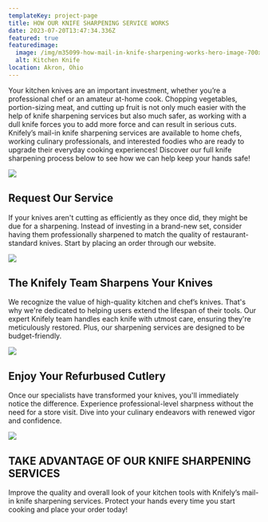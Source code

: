 ```yaml
---
templateKey: project-page
title: HOW OUR KNIFE SHARPENING SERVICE WORKS
date: 2023-07-20T13:47:34.336Z
featured: true
featuredimage:
  image: /img/m35099-how-mail-in-knife-sharpening-works-hero-image-700x365.jpg
  alt: Kitchen Knife
location: Akron, Ohio
---
```

Your kitchen knives are an important investment, whether you’re a professional chef or an amateur at-home cook. Chopping vegetables, portion-sizing meat, and cutting up fruit is not only much easier with the help of knife sharpening services but also much safer, as working with a dull knife forces you to add more force and can result in serious cuts. Knifely’s mail-in knife sharpening services are available to home chefs, working culinary professionals, and interested foodies who are ready to upgrade their everyday cooking experiences! Discover our full knife sharpening process below to see how we can help keep your hands safe!

![](http://xb1.342.myftpupload.com/wp-content/uploads/2022/05/1-300x300.jpg)

## **R﻿equest Our Service**

If your knives aren't cutting as efficiently as they once did, they might be due for a sharpening. Instead of investing in a brand-new set, consider having them professionally sharpened to match the quality of restaurant-standard knives. Start by placing an order through our website.

![](http://xb1.342.myftpupload.com/wp-content/uploads/2022/05/2-300x300.jpg)

## **The Knifely Team Sharpens Your Knives**

We recognize the value of high-quality kitchen and chef’s knives. That's why we're dedicated to helping users extend the lifespan of their tools. Our expert Knifely team handles each knife with utmost care, ensuring they're meticulously restored. Plus, our sharpening services are designed to be budget-friendly.



![](http://xb1.342.myftpupload.com/wp-content/uploads/2022/05/3-300x300.jpg)

## **E﻿njoy Your Refurbused Cutlery**

Once our specialists have transformed your knives, you'll immediately notice the difference. Experience professional-level sharpness without the need for a store visit. Dive into your culinary endeavors with renewed vigor and confidence.

![](http://xb1.342.myftpupload.com/wp-content/uploads/2022/05/4-300x300.jpg)

## **TAKE ADVANTAGE OF OUR KNIFE SHARPENING SERVICES**

Improve the quality and overall look of your kitchen tools with Knifely’s mail-in knife sharpening services. Protect your hands every time you start cooking and place your order today!